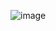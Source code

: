 ![image](https://user-images.githubusercontent.com/82060023/113774146-83a4dc80-96ec-11eb-92f7-8e0d054ceb13.png)
